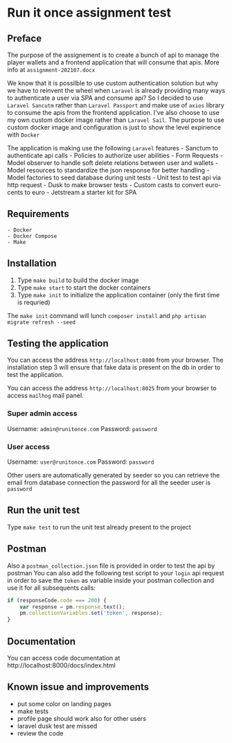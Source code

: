# Run it once assignment test

## Preface

The purpose of the assignement is to create a bunch of api to manage the player wallets and a frontend
application that will consume that apis. More info at `assignment-202107.docx`

We know that it is possilble to use custom authentication solution but why we have to reinvent the wheel
when `Laravel` is already providing many ways to authenticate a user via SPA and consume api? So I decided
to use `Laravel Sancutm` rather than `Laravel Passport` and make use of `axios` library to consume the apis
from the frontend application. I've also choose to use my own custom docker image rather than `Laravel Sail`.
The purpose to use custom docker image and configuration is just to show the level expirience with `Docker`

The application is making use the following `Laravel` features
    - Sanctum to authenticate api calls
    - Policies to authorize user abilities
    - Form Requests
    - Model observer to handle soft delete relations between user and wallets
    - Model resources to standardize the json response for better handling
    - Model factories to seed database during unit tests
    - Unit test to test api via http request
    - Dusk to make browser tests
    - Custom casts to convert euro-cents to euro
    - Jetstream a starter kit for SPA

## Requirements

    - Docker
    - Docker Compose
    - Make

## Installation

1. Type `make build` to build the docker image
2. Type `make start` to start the docker containers
3. Type `make init` to initialize the application container (only the first time is requried)

The `make init` command will lunch `composer install` and `php artisan migrate refresh --seed`

## Testing the application

You can access the address `http://localhost:8000` from your browser.
The installation step 3 will ensure that fake data is present on the db in order to test the application.

You can access the address `http://localhost:8025` from your browser to access `mailhog` mail panel.

### Super admin access

Username: `admin@runitonce.com`
Password: `password`

### User access

Username: `user@runitonce.com`
Password: `password`

Other users are automatically generated by seeder so you can retrieve the email from database connection
the password for all the seeder user is `password`

## Run the unit test

Type `make test` to run the unit test already present to the project

## Postman

Also a `postman_collection.json` file is provided in order to test the api by postman
You can also add the following test script to your `login` api request in order to save 
the `token` as variable inside your postman collection and use it for all subsequents
calls:

```javascript
if (responseCode.code === 200) {
    var response = pm.response.text();
    pm.collectionVariables.set('token', response);
}
```

## Documentation

You can access code documentation at http://localhost:8000/docs/index.html

## Known issue and improvements

- put some color on landing pages
- make tests
- profile page should work also for other users
- laravel dusk test are missed
- review the code